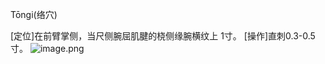 Tōngi(络穴)

[定位]在前臂掌侧，当尺侧腕屈肌腱的桡侧缘腕横纹上 1寸。 
[操作]直刺0.3-0.5寸。
![image.png](https://picgo18719498306.oss-cn-guangzhou.aliyuncs.com/20250423191001947.png)

